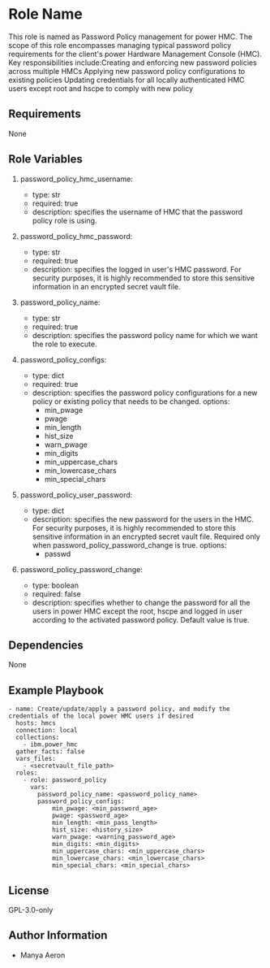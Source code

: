Role Name
=========
This role is named as Password Policy management for power HMC. The scope of this role encompasses managing typical password policy requirements for the client's power Hardware Management Console (HMC). 
Key responsibilities include:Creating and enforcing new password policies across multiple HMCs
Applying new password policy configurations to existing policies
Updating credentials for all locally authenticated HMC users except root and hscpe to comply with new policy


Requirements
------------
None


Role Variables
--------------
1. password_policy_hmc_username:
   * type: str
   * required: true
   * description: specifies the username of HMC that the password policy role is using.

2. password_policy_hmc_password:
   * type: str
   * required: true
   * description: specifies the logged in user's HMC password. For security purposes, it is highly recommended to store this sensitive information in an encrypted secret vault file.

3. password_policy_name:
   * type: str
   * required: true
   * description: specifies the password policy name for which we want the role to execute.

4. password_policy_configs:
   * type: dict
   * required: true
   * description: specifies the password policy configurations for a new policy or existing policy that needs to be changed.
     options:
       - min_pwage
       - pwage
       - min_length
       - hist_size
       - warn_pwage
       - min_digits
       - min_uppercase_chars
       - min_lowercase_chars
       - min_special_chars

5. password_policy_user_password:
   * type: dict
   * description: specifies the new password for the users in the HMC. For security purposes, it is highly recommended to store this sensitive information in an encrypted secret vault file. Required only when password_policy_password_change is true.
     options:
       - passwd

6. password_policy_password_change:
   * type: boolean
   * required: false
   * description: specifies whether to change the password for all the users in power HMC except the root, hscpe and logged in user according to the activated password policy. Default value is true.

Dependencies
------------
None


Example Playbook
----------------
```
- name: Create/update/apply a password policy, and modify the credentials of the local power HMC users if desired
  hosts: hmcs
  connection: local
  collections:
    - ibm.power_hmc
  gather_facts: false
  vars_files:
    - <secretvault_file_path>
  roles:
    - role: password_policy
      vars:
        password_policy_name: <password_policy_name>
        password_policy_configs:
            min_pwage: <min_password_age>
            pwage: <password_age>
            min_length: <min_pass_length>
            hist_size: <history_size>
            warn_pwage: <warning_password_age>
            min_digits: <min_digits>
            min_uppercase_chars: <min_uppercase_chars>
            min_lowercase_chars: <min_lowercase_chars>
            min_special_chars: <min_special_chars>
```
License
-------
GPL-3.0-only


Author Information
------------------
- Manya Aeron
